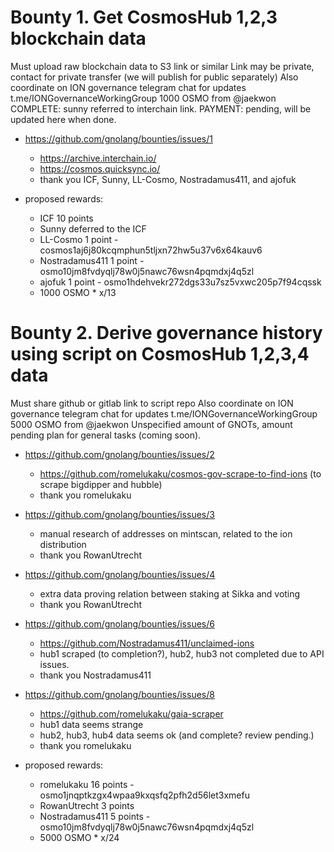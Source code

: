 # Bounty 1. Get CosmosHub 1,2,3 blockchain data

Must upload raw blockchain data to S3 link or similar
Link may be private, contact for private transfer (we will publish for public separately)
Also coordinate on ION governance telegram chat for updates t.me/IONGovernanceWorkingGroup
1000 OSMO from @jaekwon
COMPLETE: sunny referred to interchain link.
PAYMENT: pending, will be updated here when done.

 * https://github.com/gnolang/bounties/issues/1
   - https://archive.interchain.io/
   - https://cosmos.quicksync.io/
   - thank you ICF, Sunny, LL-Cosmo, Nostradamus411, and ajofuk

 * proposed rewards:
   - ICF 10 points
   - Sunny deferred to the ICF
   - LL-Cosmo 1 point - cosmos1aj6j80kcqmphun5tljxn72hw5u37v6x64kauv6
   - Nostradamus411 1 point - osmo10jm8fvdyqlj78w0j5nawc76wsn4pqmdxj4q5zl
   - ajofuk 1 point - osmo1hdehvekr272dgs33u7sz5vxwc205p7f94cqssk
   - 1000 OSMO * x/13

# Bounty 2. Derive governance history using script on CosmosHub 1,2,3,4 data

Must share github or gitlab link to script repo
Also coordinate on ION governance telegram chat for updates t.me/IONGovernanceWorkingGroup
5000 OSMO from @jaekwon
Unspecified amount of GNOTs, amount pending plan for general tasks (coming soon).

 * https://github.com/gnolang/bounties/issues/2
   - https://github.com/romelukaku/cosmos-gov-scrape-to-find-ions (to scrape bigdipper and hubble)
   - thank you romelukaku

 * https://github.com/gnolang/bounties/issues/3
   - manual research of addresses on mintscan, related to the ion distribution
   - thank you RowanUtrecht

 * https://github.com/gnolang/bounties/issues/4
   - extra data proving relation between staking at Sikka and voting
   - thank you RowanUtrecht

 * https://github.com/gnolang/bounties/issues/6 
   - https://github.com/Nostradamus411/unclaimed-ions
   - hub1 scraped (to completion?), hub2, hub3 not completed due to API issues.
   - thank you Nostradamus411

 * https://github.com/gnolang/bounties/issues/8
   - https://github.com/romelukaku/gaia-scraper
   - hub1 data seems strange
   - hub2, hub3, hub4 data seems ok (and complete? review pending.)
   - thank you romelukaku

 * proposed rewards:
   - romelukaku 16 points - osmo1jnqptkzgx4wpaa9kxqsfq2pfh2d56let3xmefu
   - RowanUtrecht 3 points
   - Nostradamus411 5 points - osmo10jm8fvdyqlj78w0j5nawc76wsn4pqmdxj4q5zl
   - 5000 OSMO * x/24
